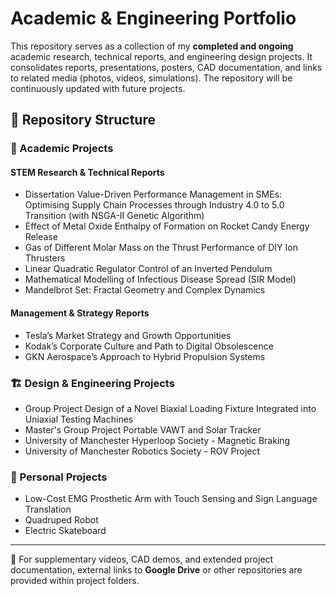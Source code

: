 # Academic & Engineering Portfolio

This repository serves as a collection of my **completed and ongoing** academic research, technical reports, and engineering design projects. It consolidates reports, presentations, posters, CAD documentation, and links to related media (photos, videos, simulations). The repository will be continuously updated with future projects.

## 📂 Repository Structure

### 🔬 Academic Projects

#### STEM Research & Technical Reports
- Dissertation Value-Driven Performance Management in SMEs: Optimising Supply Chain Processes through Industry 4.0 to 5.0 Transition (with NSGA-II Genetic Algorithm)  
- Effect of Metal Oxide Enthalpy of Formation on Rocket Candy Energy Release  
- Gas of Different Molar Mass on the Thrust Performance of DIY Ion Thrusters  
- Linear Quadratic Regulator Control of an Inverted Pendulum  
- Mathematical Modelling of Infectious Disease Spread (SIR Model)  
- Mandelbrot Set: Fractal Geometry and Complex Dynamics  

#### Management & Strategy Reports
- Tesla’s Market Strategy and Growth Opportunities  
- Kodak’s Corporate Culture and Path to Digital Obsolescence  
- GKN Aerospace’s Approach to Hybrid Propulsion Systems

### 🏗️ Design & Engineering Projects
- Group Project Design of a Novel Biaxial Loading Fixture Integrated into Uniaxial Testing Machines
- Master's Group Project Portable VAWT and Solar Tracker
- University of Manchester Hyperloop Society - Magnetic Braking
- University of Manchester Robotics Society - ROV Project 

### 🔧 Personal Projects
- Low-Cost EMG Prosthetic Arm with Touch Sensing and Sign Language Translation
- Quadruped Robot
- Electric Skateboard

---

🔗 For supplementary videos, CAD demos, and extended project documentation, external links to **Google Drive** or other repositories are provided within project folders.
